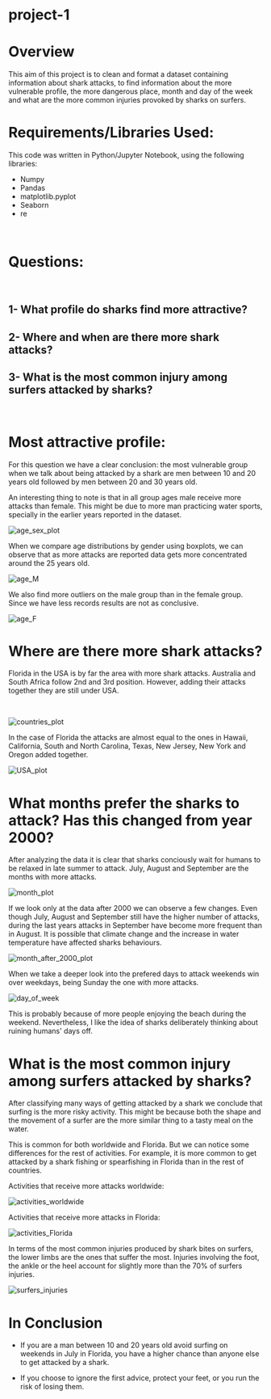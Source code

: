 # project-1
# Overview

This aim of this project is to clean and format a dataset containing information about shark attacks, to find information about the more vulnerable profile, the more dangerous place, month and day of the week and what are the more common injuries provoked by sharks on surfers. 
<br>

# Requirements/Libraries Used:
This code was written in Python/Jupyter Notebook, using the following libraries:
<br>
- Numpy
- Pandas
- matplotlib.pyplot
- Seaborn
- re
<br>
 

# Questions:
<br>

## 1- What profile do sharks find more attractive?
## 2- Where and when are there more shark attacks?
## 3- What is the most common injury among surfers attacked by sharks?

<br>

# Most attractive profile:

For this question we have a clear conclusion: the most vulnerable group when we talk about being attacked by a shark are men between 10 and 20 years old followed by men between 20 and 30 years old. 

An interesting thing to note is that in all group ages male receive more attacks than female. This might be due to more man practicing water sports, specially in the earlier years reported in the dataset.


![age_sex_plot](https://github.com/patriciazapatab/project-1/blob/main/images/age_sex.png?raw=true)

When we compare age distributions by gender using boxplots, we can observe that as more attacks are reported data gets more concentrated around the 25 years old. 

![age_M](https://github.com/patriciazapatab/project-1/blob/main/images/age_M.png?raw=true)

We also find more outliers on the male group than in the female group. Since we have less records results are not as conclusive.

![age_F](https://github.com/patriciazapatab/project-1/blob/main/images/age_F.png?raw=true)

# Where are there more shark attacks? 

Florida in the USA is by far the area with more shark attacks. Australia and South Africa follow 2nd and 3rd position. However, adding their attacks together they are still under USA.

<br>

![countries_plot](https://github.com/patriciazapatab/project-1/blob/main/images/countries.png?raw=true)

In the case of Florida the attacks are almost equal to the ones in Hawaii, California, South and North Carolina, Texas, New Jersey, New York and Oregon added together.

![USA_plot](https://github.com/patriciazapatab/project-1/blob/main/images/usa_areas.png?raw=true)


# What months prefer the sharks to attack? Has this changed from year 2000?

After analyzing the data it is clear that sharks conciously wait for humans to be relaxed in late summer to attack. July, August and September are the months with more attacks. 

![month_plot](https://github.com/patriciazapatab/project-1/blob/main/images/month.png?raw=true)

If we look only at the data after 2000 we can observe a few changes. Even though July, August and September still have the higher number of attacks, during the last years attacks in September have become more frequent than in August. It is possible that climate change and the increase in water temperature have affected sharks behaviours. 

![month_after_2000_plot](https://github.com/patriciazapatab/project-1/blob/main/images/month_2000.png?raw=true)

When we take a deeper look into the prefered days to attack weekends win over weekdays, being Sunday the one with more attacks.

![day_of_week](https://github.com/patriciazapatab/project-1/blob/main/images/day_of_week.png?raw=true)

This is probably because of more people enjoying the beach during the weekend. Nevertheless, I like the idea of sharks deliberately thinking about ruining humans' days off.

# What is the most common injury among surfers attacked by sharks?

After classifying many ways of getting attacked by a shark we conclude that surfing is the more risky activity. This might be because both the shape and the movement of a surfer are the more similar thing to a tasty meal on the water.

This is common for both worldwide and Florida. But we can notice some differences for the rest of activities. For example, it is more common to get attacked by a shark fishing or spearfishing in Florida than in the rest of countries. 

Activities that receive more attacks worldwide:

![activities_worldwide](https://github.com/patriciazapatab/project-1/blob/main/images/activities_florida.png?raw=true)

Activities that receive more attacks in Florida:

![activities_Florida](https://github.com/patriciazapatab/project-1/blob/main/images/activities_worldwide.png?raw=true)

In terms of the most common injuries produced by shark bites on surfers, the lower limbs are the ones that suffer the most. Injuries involving the foot, the ankle or the heel account for slightly more than the 70% of surfers injuries.


![surfers_injuries](https://github.com/patriciazapatab/project-1/blob/main/images/surfers_injuries.png?raw=true)

# In Conclusion
- If you are a man between 10 and 20 years old avoid surfing on weekends in July in Florida, you have a higher chance than anyone else to get attacked by a shark.

- If you choose to ignore the first advice, protect your feet, or you run the risk of losing them.